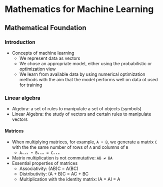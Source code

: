 # Mathematics for Machine Learning

## Mathematical Foundation

### Introduction

- Concepts of machine learning
  - We represent data as vectors
  - We chose an appropriate model, either using the probabilistic or optimization view
  - We learn from available data by using numerical optimization methods with the aim that the model performs well on data ot used for training

### Linear algebra

- Algebra: a set of rules to manipulate a set of objects (symbols)
- Linear Algebra: the study of vectors and certain rules to manipulate vectors

#### Matrices

- When multiplying matrices, for example, `A • B`, we generate a matrix `C` with the the same number of rows of `A` and columns of `B`
  - `Aₙₓₖ • Bₖₓₘ = Cₙₓₘ`
- Matrix multiplication is not commutative: `AB ≠ BA`
- Essential properties of matrices
  - Associativity: (AB)C = A(BC)
  - Distributivity: (A + B)C = AC + BC
  - Multiplication with the identity matrix: IA = AI = A
